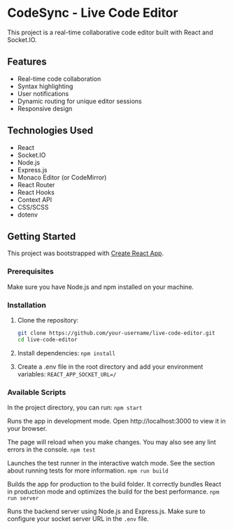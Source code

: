 # CodeSync - Live Code Editor

This project is a real-time collaborative code editor built with React and Socket.IO.

## Features

- Real-time code collaboration
- Syntax highlighting
- User notifications
- Dynamic routing for unique editor sessions
- Responsive design

## Technologies Used

- React
- Socket.IO
- Node.js
- Express.js
- Monaco Editor (or CodeMirror)
- React Router
- React Hooks
- Context API
- CSS/SCSS
- dotenv

## Getting Started

This project was bootstrapped with [Create React App](https://github.com/facebook/create-react-app).

### Prerequisites

Make sure you have Node.js and npm installed on your machine.

### Installation

1. Clone the repository:
   ```sh
   git clone https://github.com/your-username/live-code-editor.git
   cd live-code-editor
   ```

2. Install dependencies:
   `npm install`

3. Create a .env file in the root directory and add your environment variables:
   ```REACT_APP_SOCKET_URL=/```

### Available Scripts
In the project directory, you can run:
   ```npm start```

Runs the app in development mode.
Open http://localhost:3000 to view it in your browser.

The page will reload when you make changes.
You may also see any lint errors in the console.
   ```npm test```

Launches the test runner in the interactive watch mode.
See the section about running tests for more information.
   ```npm run build```

Builds the app for production to the build folder.
It correctly bundles React in production mode and optimizes the build for the best performance.
   ```npm run server```

Runs the backend server using Node.js and Express.js.
Make sure to configure your socket server URL in the `.env` file.